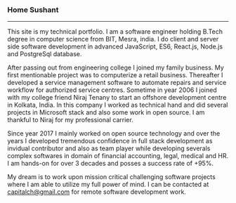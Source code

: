 ### Home Sushant
---

<p>This site is my technical portfolio. I am a software engineer holding B.Tech degree in computer science from BIT, Mesra, india. I do client and server side software development in advanced JavaScript, ES6, React.js, Node.js and PostgreSql database.</p>

After passing out from engineering college I joined my family business. My first mentionable project was to computerize a retail business. Thereafter I developed a service management software to automate repairs and service workflow for authorized service centres. Sometime in year 2006 I joined with my college friend Niraj Tenany to start an offshore development centre in Kolkata, India. In this company I worked as technical hand and did several projects in Microsoft stack and also some work in open source. I am thankful to Niraj for my professional carrier.

Since year 2017 I mainly worked on open source technology and over the years I developed tremendous confidence in full stack development as invidual contributor and also as team player while developing severals complex softwares in domain of financial accounting, legal, medical and HR. I am hands-on for over 3 decades and posses a success rate of +95%.

My dream is to work upon mission critical challenging software projects where I am able to utilize my full power of mind. I can be contacted at capitalch@gmail.com for remote software development work.

<style> 
   
</style>

